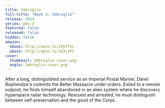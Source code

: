 ```yaml
---
title: Imbroglio
full-title: "Book 3: Imbroglio"
release: 2014
series: pms-3
featured: false
released: false
hidden: false
amazon:
  ebook: http://amzn.to/1PpTfSi
  pback: http://amzn.to/1K4jaYV
cover:
  thumbnail: Imbroglio-cover.png
  angle: Imbroglio-cover.png
---
```


After a long, distinguished service as an Imperial Postal Marine, Danel Bophendze's commits the Belter Massacre under orders. Exiled to a remote outpost, he finds himself abandoned in an alien system where he discovers hyperspace radar technology. Rescued and arrested, he must distinguish between self-preservation and the good of the Corps.